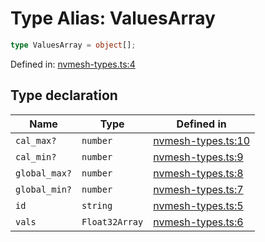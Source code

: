 # Type Alias: ValuesArray

```ts
type ValuesArray = object[];
```

Defined in: [nvmesh-types.ts:4](https://github.com/niivue/niivue/blob/main/packages/niivue/src/nvmesh-types.ts#L4)

## Type declaration

| Name          | Type           | Defined in                                                                                               |
| ------------- | -------------- | -------------------------------------------------------------------------------------------------------- |
| `cal_max?`    | `number`       | [nvmesh-types.ts:10](https://github.com/niivue/niivue/blob/main/packages/niivue/src/nvmesh-types.ts#L10) |
| `cal_min?`    | `number`       | [nvmesh-types.ts:9](https://github.com/niivue/niivue/blob/main/packages/niivue/src/nvmesh-types.ts#L9)   |
| `global_max?` | `number`       | [nvmesh-types.ts:8](https://github.com/niivue/niivue/blob/main/packages/niivue/src/nvmesh-types.ts#L8)   |
| `global_min?` | `number`       | [nvmesh-types.ts:7](https://github.com/niivue/niivue/blob/main/packages/niivue/src/nvmesh-types.ts#L7)   |
| `id`          | `string`       | [nvmesh-types.ts:5](https://github.com/niivue/niivue/blob/main/packages/niivue/src/nvmesh-types.ts#L5)   |
| `vals`        | `Float32Array` | [nvmesh-types.ts:6](https://github.com/niivue/niivue/blob/main/packages/niivue/src/nvmesh-types.ts#L6)   |
